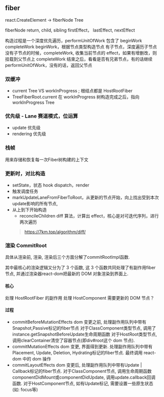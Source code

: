 ## fiber

react.CreateElement -> fiberNode Tree

fiberNode return, child, sibling
firstEffect， lastEffect, nextEffect

构造过程是一个深度优先遍历，performUnitOfWork 包含了 beginWork completeWork 
beginWork，根据节点类型构造节点
  有子节点，深度遍历子节点
  没有子节点的时候，completeWork, 收集当前节点的 effect，如果有增删改，则挂载到父节点上
completeWork 结束之后，看看是否有兄弟节点，有的话继续 performUnitOfWork，没有的话，返回父节点


### 双缓冲 
* current Tree VS workInProgress ; 根结点都是 HostRootFiber 
* TreeFiberRoot.current 在 workInProgress 树构造完成之后，指向 workInProgress Tree

### 优先级 - Lane 赛道模式，位运算
* update 优先级
* rendering 优先级

### 栈帧
用来存储和恢复每一次Fiber树构建的上下文


### 更新时，对比构造
* setState，状态 hook dispatch，render
* 触发调度任务
* markUpdateLaneFromFiberToRoot，从更新的节点开始，向上找出受到本次update影响的所有节点,
* 从上到下开始构造
  * reconcileChildren diff 算法，计算出 effect，核心是对可迭代序列，进行两次遍历
  > https://7km.top/algorithm/diff/

### 渲染 CommitRoot
具体从渲染前, 渲染, 渲染后三个方面分解了commitRootImpl函数. 

其中最核心的渲染逻辑又分为了 3 个函数, 这 3 个函数共同处理了有副作用fiber节点, 并通过渲染器react-dom把最新的 DOM 对象渲染到界面上.
#### 核心
处理 HostRootFiber 的副作用
处理 HostComponent 需要更新的 DOM 节点？
#### 过程
* commitBeforeMutationEffects
dom 变更之前, 处理副作用队列中带有Snapshot,Passive标记的fiber节点
对于ClassComponent类型节点, 调用了instance.getSnapshotBeforeUpdate生命周期函数
对于HostRoot类型节点, 调用clearContainer清空了容器节点(即div#root这个 dom 节点).
* commitMutationEffects
dom 变更, 界面得到更新. 处理副作用队列中带有Placement, Update, Deletion, Hydrating标记的fiber节点.
最终调用 react-dom 中的 dom 操作
* commitLayoutEffects
dom 变更后, 处理副作用队列中带有Update | Callback标记的fiber节点.
对于ClassComponent节点, 调用生命周期函数componentDidMount或componentDidUpdate, 调用update.callback回调函数.
对于HostComponent节点, 如有Update标记, 需要设置一些原生状态(如: focus等)
